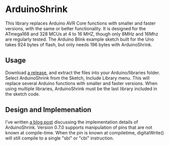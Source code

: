 # ArduinoShrink
This library replaces Arduino AVR Core functions with smaller and faster versions, with the same or better functionality. It is designed for the ATmega168 and 328 MCUs at 4 to 16 MHZ, though only 8MHz and 16Mhz are regularly tested.
The Arduino Blink example sketch built for the Uno takes 924 bytes of flash, but only needs 196 bytes with ArduinoShrink.

## Usage
Download [a release](https://github.com/nerdralph/ArduinoShrink/releases), and extract the files into your Arduino/libraries folder.  Select ArduinoShrink from the Sketch, Include Library menu.  This will replace several Arduino functions with smaller and faster versions. When using multiple libraries, ArduinoShrink must be the last library included in the sketch code. 

## Design and Implemenation
I've written <a href="http://nerdralph.blogspot.com/2021/04/honey-i-shrunk-arduino-core.html">a blog post</a> discussing the implementation details of ArduinoShrink.  Version 0.7.0 supports manipulation of pins that are not known at compile-time.  When the pin is known at compiletime, digitalWrite() will still compile to a single "sbi" or "cbi" instruction.


